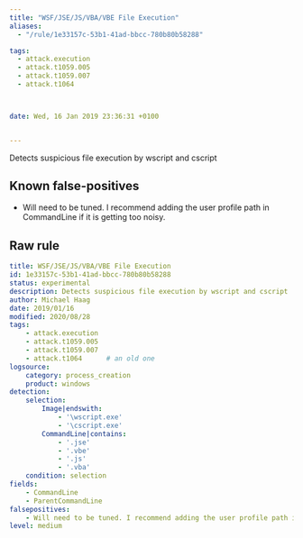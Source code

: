 ```yaml
---
title: "WSF/JSE/JS/VBA/VBE File Execution"
aliases:
  - "/rule/1e33157c-53b1-41ad-bbcc-780b80b58288"

tags:
  - attack.execution
  - attack.t1059.005
  - attack.t1059.007
  - attack.t1064



date: Wed, 16 Jan 2019 23:36:31 +0100


---
```


Detects suspicious file execution by wscript and cscript

<!--more-->


## Known false-positives

* Will need to be tuned. I recommend adding the user profile path in CommandLine if it is getting too noisy.




## Raw rule
```yaml
title: WSF/JSE/JS/VBA/VBE File Execution
id: 1e33157c-53b1-41ad-bbcc-780b80b58288
status: experimental
description: Detects suspicious file execution by wscript and cscript
author: Michael Haag
date: 2019/01/16
modified: 2020/08/28
tags:
    - attack.execution
    - attack.t1059.005
    - attack.t1059.007
    - attack.t1064      # an old one     
logsource:
    category: process_creation
    product: windows
detection:
    selection:
        Image|endswith:
            - '\wscript.exe'
            - '\cscript.exe'
        CommandLine|contains:
            - '.jse'
            - '.vbe'
            - '.js'
            - '.vba'
    condition: selection
fields:
    - CommandLine
    - ParentCommandLine
falsepositives:
    - Will need to be tuned. I recommend adding the user profile path in CommandLine if it is getting too noisy.
level: medium

```
